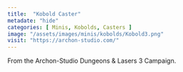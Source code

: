 ```yaml
---
title:  "Kobold Caster"
metadate: "hide"
categories: [ Minis, Kobolds, Casters ]
image: "/assets/images/minis/kobolds/Kobold3.png"
visit: "https://archon-studio.com/"
---
```

From the Archon-Studio Dungeons & Lasers 3 Campaign.